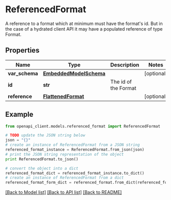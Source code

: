 # ReferencedFormat

A reference to a format which at minimum must have the format's id. But in the case of a hydrated client API it may have a populated reference of type Format.

## Properties
Name | Type | Description | Notes
------------ | ------------- | ------------- | -------------
**var_schema** | [**EmbeddedModelSchema**](EmbeddedModelSchema.md) |  | [optional] 
**id** | **str** | The id of the Format | 
**reference** | [**FlattenedFormat**](FlattenedFormat.md) |  | [optional] 

## Example

```python
from openapi_client.models.referenced_format import ReferencedFormat

# TODO update the JSON string below
json = "{}"
# create an instance of ReferencedFormat from a JSON string
referenced_format_instance = ReferencedFormat.from_json(json)
# print the JSON string representation of the object
print ReferencedFormat.to_json()

# convert the object into a dict
referenced_format_dict = referenced_format_instance.to_dict()
# create an instance of ReferencedFormat from a dict
referenced_format_form_dict = referenced_format.from_dict(referenced_format_dict)
```
[[Back to Model list]](../README.md#documentation-for-models) [[Back to API list]](../README.md#documentation-for-api-endpoints) [[Back to README]](../README.md)


